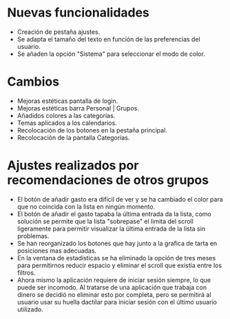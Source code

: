 # Nuevas funcionalidades
- Creación de pestaña ajustes.
- Se adapta el tamaño del texto en función de las preferencias del usuario.
- Se añaden la opción "Sistema" para seleccionar el modo de color.
# Cambios
- Mejoras estéticas pantalla de login.
- Mejoras estéticas barra Personal | Grupos.
- Añadidos colores a las categorías. 
- Temas aplicados a los calendarios.
- Recolocación de los botones en la pestaña principal.
- Recolocación de la pantalla Categorías.
# Ajustes realizados por recomendaciones de otros grupos
- El botón de añadir gasto era difícil de ver y se ha cambiado el color para que no coincida con la lista en ningún momento.
- El botón de añadir el gasto tapaba la última entrada da la lista, como solución se permite que la lista "sobrepase" el limita del scroll ligeramente para permitir visualizar la última entrada de la lista sin problemas.
- Se han reorganizado los botones que hay junto a la grafica de tarta en posiciones mas adecuadas.
- En la ventana de estadísticas se ha eliminado la opción de tres meses para permitirnos reducir espacio y eliminar el scroll que existía entre los filtros. 
- Ahora mismo la aplicación requiere de iniciar sesión siempre, lo que puede ser incomodo. Al tratarse de una aplicación que trabaja con dinero se decidió no eliminar esto por completa, pero se permitirá al usuario usar su huella dactilar para iniciar sesión con el último usuario utilizado.